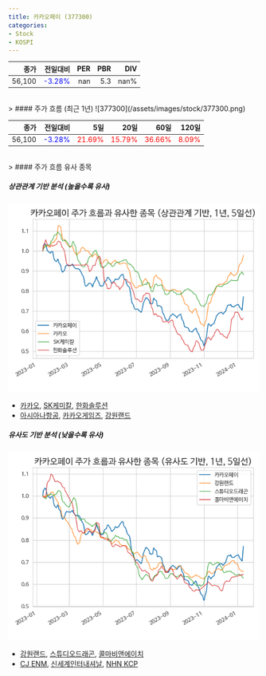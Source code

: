 ```yaml
---
title: 카카오페이 (377300)
categories:
- Stock
- KOSPI
---
```


|종가|전일대비|PER|PBR|DIV|
|---:|-------:|--:|--:|--:|
|56,100|<span style="color: blue">-3.28%</span>|nan|5.3|nan%|

<!-- more -->
<br>
> #### 주가 흐름 (최근 1년)
![377300](/assets/images/stock/377300.png)

|종가|전일대비|5일|20일|60일|120일|
|---:|-------:|--:|---:|---:|----:|
|56,100|<span style="color: blue">-3.28%</span>|<span style="color: red">21.69%</span>|<span style="color: red">15.79%</span>|<span style="color: red">36.66%</span>|<span style="color: red">8.09%</span>|

<br>
> #### 주가 흐름 유사 종목

##### 상관관계 기반 분석 (높을수록 유사)
![377300](/assets/images/stock/377300_corr.png)
- [카카오](/035720/), [SK케미칼](/285130/), [한화솔루션](/009830/)
- [아시아나항공](/020560/), [카카오게임즈](/293490/), [강원랜드](/035250/)

##### 유사도 기반 분석 (낮을수록 유사)	
![377300](/assets/images/stock/377300_sim.png)
- [강원랜드](/035250/), [스튜디오드래곤](/253450/), [콜마비앤에이치](/200130/)
- [CJ ENM](/035760/), [신세계인터내셔날](/031430/), [NHN KCP](/060250/)